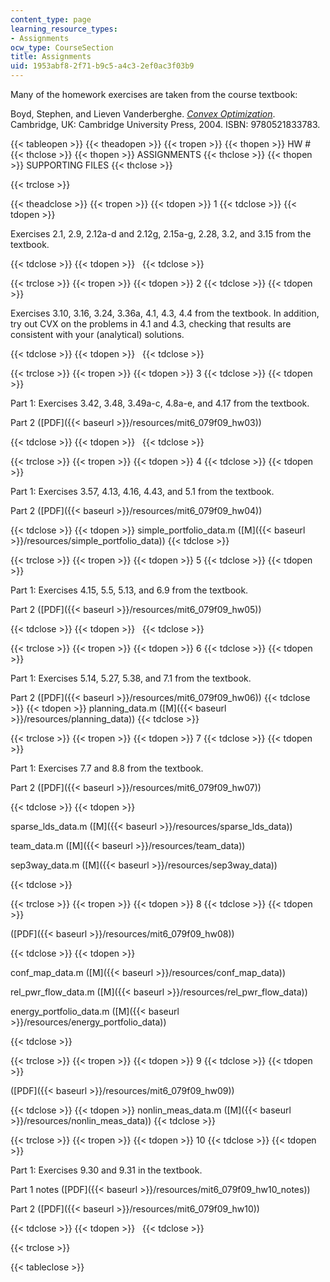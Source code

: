 ```yaml
---
content_type: page
learning_resource_types:
- Assignments
ocw_type: CourseSection
title: Assignments
uid: 1953abf8-2f71-b9c5-a4c3-2ef0ac3f03b9
---
```


Many of the homework exercises are taken from the course textbook:

Boyd, Stephen, and Lieven Vanderberghe. _[Convex Optimization](http://www.stanford.edu/~boyd/cvxbook/)_. Cambridge, UK: Cambridge University Press, 2004. ISBN: 9780521833783.

{{< tableopen >}}
{{< theadopen >}}
{{< tropen >}}
{{< thopen >}}
HW #
{{< thclose >}}
{{< thopen >}}
ASSIGNMENTS
{{< thclose >}}
{{< thopen >}}
SUPPORTING FILES
{{< thclose >}}

{{< trclose >}}

{{< theadclose >}}
{{< tropen >}}
{{< tdopen >}}
1
{{< tdclose >}}
{{< tdopen >}}


Exercises 2.1, 2.9, 2.12a-d and 2.12g, 2.15a-g, 2.28, 3.2, and 3.15 from the textbook.


{{< tdclose >}}
{{< tdopen >}}
 
{{< tdclose >}}

{{< trclose >}}
{{< tropen >}}
{{< tdopen >}}
2
{{< tdclose >}}
{{< tdopen >}}


Exercises 3.10, 3.16, 3.24, 3.36a, 4.1, 4.3, 4.4 from the textbook. In addition, try out CVX on the problems in 4.1 and 4.3, checking that results are consistent with your (analytical) solutions.


{{< tdclose >}}
{{< tdopen >}}
 
{{< tdclose >}}

{{< trclose >}}
{{< tropen >}}
{{< tdopen >}}
3
{{< tdclose >}}
{{< tdopen >}}


Part 1: Exercises 3.42, 3.48, 3.49a-c, 4.8a-e, and 4.17 from the textbook.

Part 2 ([PDF]({{< baseurl >}}/resources/mit6_079f09_hw03))


{{< tdclose >}}
{{< tdopen >}}
 
{{< tdclose >}}

{{< trclose >}}
{{< tropen >}}
{{< tdopen >}}
4
{{< tdclose >}}
{{< tdopen >}}


Part 1: Exercises 3.57, 4.13, 4.16, 4.43, and 5.1 from the textbook.

Part 2 ([PDF]({{< baseurl >}}/resources/mit6_079f09_hw04))


{{< tdclose >}}
{{< tdopen >}}
simple\_portfolio\_data.m ([M]({{< baseurl >}}/resources/simple_portfolio_data))
{{< tdclose >}}

{{< trclose >}}
{{< tropen >}}
{{< tdopen >}}
5
{{< tdclose >}}
{{< tdopen >}}


Part 1: Exercises 4.15, 5.5, 5.13, and 6.9 from the textbook.

Part 2 ([PDF]({{< baseurl >}}/resources/mit6_079f09_hw05))


{{< tdclose >}}
{{< tdopen >}}
 
{{< tdclose >}}

{{< trclose >}}
{{< tropen >}}
{{< tdopen >}}
6
{{< tdclose >}}
{{< tdopen >}}


Part 1: Exercises 5.14, 5.27, 5.38, and 7.1 from the textbook.

Part 2 ([PDF]({{< baseurl >}}/resources/mit6_079f09_hw06))
{{< tdclose >}}
{{< tdopen >}}
planning\_data.m ([M]({{< baseurl >}}/resources/planning_data))
{{< tdclose >}}

{{< trclose >}}
{{< tropen >}}
{{< tdopen >}}
7
{{< tdclose >}}
{{< tdopen >}}


Part 1: Exercises 7.7 and 8.8 from the textbook.

Part 2 ([PDF]({{< baseurl >}}/resources/mit6_079f09_hw07))


{{< tdclose >}}
{{< tdopen >}}


sparse\_lds\_data.m ([M]({{< baseurl >}}/resources/sparse_lds_data))

team\_data.m ([M]({{< baseurl >}}/resources/team_data))

sep3way\_data.m ([M]({{< baseurl >}}/resources/sep3way_data))


{{< tdclose >}}

{{< trclose >}}
{{< tropen >}}
{{< tdopen >}}
8
{{< tdclose >}}
{{< tdopen >}}


([PDF]({{< baseurl >}}/resources/mit6_079f09_hw08))


{{< tdclose >}}
{{< tdopen >}}


conf\_map\_data.m ([M]({{< baseurl >}}/resources/conf_map_data))

rel\_pwr\_flow\_data.m ([M]({{< baseurl >}}/resources/rel_pwr_flow_data))

energy\_portfolio\_data.m ([M]({{< baseurl >}}/resources/energy_portfolio_data))


{{< tdclose >}}

{{< trclose >}}
{{< tropen >}}
{{< tdopen >}}
9
{{< tdclose >}}
{{< tdopen >}}


([PDF]({{< baseurl >}}/resources/mit6_079f09_hw09))


{{< tdclose >}}
{{< tdopen >}}
nonlin\_meas\_data.m ([M]({{< baseurl >}}/resources/nonlin_meas_data))
{{< tdclose >}}

{{< trclose >}}
{{< tropen >}}
{{< tdopen >}}
10
{{< tdclose >}}
{{< tdopen >}}


Part 1: Exercises 9.30 and 9.31 in the textbook.

Part 1 notes ([PDF]({{< baseurl >}}/resources/mit6_079f09_hw10_notes))

Part 2 ([PDF]({{< baseurl >}}/resources/mit6_079f09_hw10))


{{< tdclose >}}
{{< tdopen >}}
 
{{< tdclose >}}

{{< trclose >}}

{{< tableclose >}}